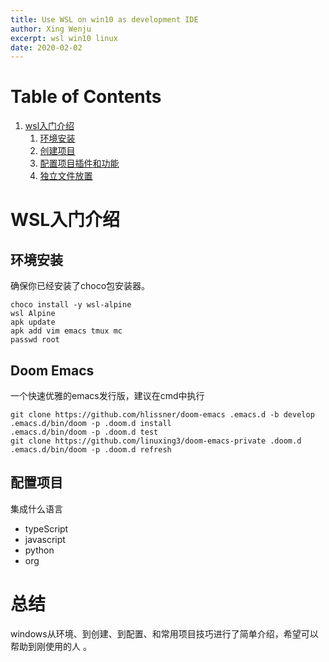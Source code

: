 ```yaml
---
title: Use WSL on win10 as development IDE
author: Xing Wenju
excerpt: wsl win10 linux
date: 2020-02-02
---
```


# Table of Contents

1.  [wsl入门介绍](#orgad652b6)
    1.  [环境安装](#org46bf5bf)
    2.  [创建项目](#org32a0dce)
    3.  [配置项目插件和功能](#org204664b)
    4.  [独立文件放置](#org4475a07)


<a id="orgad652b6"></a>

# WSL入门介绍


<a id="org46bf5bf"></a>

## 环境安装

确保你已经安装了choco包安装器。

    choco install -y wsl-alpine
    wsl Alpine
    apk update
    apk add vim emacs tmux mc
    passwd root
    


<a id="org32a0dce"></a>

## Doom Emacs

一个快速优雅的emacs发行版，建议在cmd中执行


    git clone https://github.com/hlissner/doom-emacs .emacs.d -b develop
    .emacs.d/bin/doom -p .doom.d install
    .emacs.d/bin/doom -p .doom.d test
    git clone https://github.com/linuxing3/doom-emacs-private .doom.d
    .emacs.d/bin/doom -p .doom.d refresh


<a id="org204664b"></a>

## 配置项目

集成什么语言

-   typeScript
-   javascript
-   python
-   org

<a id="org4475a07"></a>

# 总结

windows从环境、到创建、到配置、和常用项目技巧进行了简单介绍，希望可以帮助到刚使用的人 。

